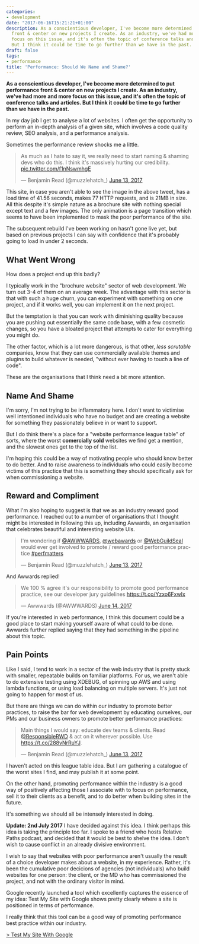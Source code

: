 ```yaml
---
categories:
- development
date: "2017-06-16T15:21:21+01:00"
description: As a conscientious developer, I've become more determined to put performance
  front & center on new projects I create. As an industry, we've had more and more
  focus on this issue, and it's often the topic of conference talks and articles.
  But I think it could be time to go further than we have in the past.
draft: false
tags:
- performance
title: 'Performance: Should We Name and Shame?'
---
```

**As a conscientious developer, I've become more determined to put performance front & center on new projects I create. As an industry, we've had more and more focus on this issue, and it's often the topic of conference talks and articles. But I think it could be time to go further than we have in the past.**

In my day job I get to analyse a lot of websites. I often get the opportunity to perform an in-depth analysis of a given site, which involves a code quality review, SEO analysis, and a performance analysis.

Sometimes the performance review shocks me a little.

<blockquote class="twitter-tweet" data-lang="en"><p lang="en" dir="ltr">As much as I hate to say it, we really need to start naming &amp; shaming devs who do this. I think it&#39;s massively hurting our credibility. <a href="https://t.co/f1nNswmhgE">pic.twitter.com/f1nNswmhgE</a></p>&mdash; Benjamin Read (@muzzlehatch_) <a href="https://twitter.com/muzzlehatch_/status/874593109052723201">June 13, 2017</a></blockquote>

This site, in case you aren't able to see the image in the above tweet, has a load time of 41.56 seconds, makes 77 HTTP requests,  and is 21MB in size. All this despite it's simple nature as a brochure site with nothing special except text and a few images. The only animation is a page transition which seems to have been implemented to mask the poor performance of the site.

The subsequent rebuild I've been working on hasn't gone live yet, but based on previous projects I can say with confidence that it's probably going to load in under 2 seconds.

## What Went Wrong

How does a project end up this badly?

I typically work in the "brochure website" sector of web development. We turn out 3-4 of them on an average week. The advantage with this sector is that with such a huge churn, you can experiment with something on one project, and if it works well, you can implement it on the next project.

But the temptation is that you can work with diminishing quality because you are pushing out essentially the same code base, with a few cosmetic changes, so you have a bloated project that attempts to cater for everything you might do.

The other factor, which is a lot more dangerous, is that other, _less scrutable_ companies, know that they can use commercially available themes and plugins to build whatever is needed, "without ever having to touch a line of code".

These are the organisations that I think need a bit more attention.

## Name And Shame

I'm sorry, I'm not trying to be inflammatory here. I don't want to victimise well intentioned individuals who have no budget and are creating a website for something they passionately believe in or want to support.

But I do think there's a place for a "website performance league table" of sorts, where the worst **comercially sold** websites we find get a mention, and the slowest ones get to the top of the list.

I'm hoping this could be a way of motivating people who should know better to do better. And to raise awareness to individuals who could easily become victims of this practice that this is something they should specifically ask for when commissioning a website.

## Reward and Compliment

What I'm also hoping to suggest is that we as an industry reward good performance. I reached out to a number of organisations that I thought might be interested in following this up, including Awwards, an organisation that celebrates beautiful and interesting website UIs.

<blockquote class="twitter-tweet" data-lang="en"><p lang="en" dir="ltr">I&#39;m wondering if <a href="https://twitter.com/AWWWARDS">@AWWWARDS</a>, <a href="https://twitter.com/webawards">@webawards</a> or <a href="https://twitter.com/WebGuildSeal">@WebGuildSeal</a> would ever get involved to promote / reward good performance practice <a href="https://twitter.com/hashtag/perfmatters?src=hash">#perfmatters</a></p>&mdash; Benjamin Read (@muzzlehatch_) <a href="https://twitter.com/muzzlehatch_/status/874657130367913984">June 13, 2017</a></blockquote>

And Awwards replied!

<blockquote class="twitter-tweet" data-lang="en"><p lang="en" dir="ltr">We 100 % agree it&#39;s our responsibility to promote good performance practice, see our developer jury guidelines <a href="https://t.co/Yzxo6FxwIx">https://t.co/Yzxo6FxwIx</a></p>&mdash; Awwwards (@AWWWARDS) <a href="https://twitter.com/AWWWARDS/status/874896069024509954">June 14, 2017</a></blockquote>

If you're interested in web performance, I think this document could be a good place to start making yourself aware of what could to be done. Awwards further replied saying that they had something in the pipeline about this topic.

## Pain Points

Like I said, I tend to work in a sector of the web industry that is pretty stuck with smaller, repeatable builds on familiar platforms. For us, we aren't able to do extensive testing using XDEBUG, of spinning up AWS and using lambda functions, or using load balancing on multiple servers. It's just not going to happen for most of us.

But there are things we can do within our industry to promote better practices, to raise the bar for web development by educating ourselves, our PMs and our business owners to promote better performance practices:

<blockquote class="twitter-tweet" data-lang="en"><p lang="en" dir="ltr">Main things I would say: educate dev teams &amp; clients. Read <a href="https://twitter.com/ResponsibleRWD">@ResponsibleRWD</a> &amp; act on it wherever possible. Use <a href="https://t.co/288vNrRuYJ">https://t.co/288vNrRuYJ</a>.</p>&mdash; Benjamin Read (@muzzlehatch_) <a href="https://twitter.com/muzzlehatch_/status/874617990653890560">June 13, 2017</a></blockquote>

I haven't acted on this league table idea. But I am gathering a catalogue of the worst sites I find, and may publish it at some point.

On the other hand, promoting performance within the industry is a good way of positively affecting those I associate with to focus on performance, sell it to their clients as a benefit, and to do better when building sites in the future.

It's something we should all be intensely interested in doing.

**Update: 2nd July 2017**
I have decided against this idea. I think perhaps this idea is taking the principle too far. I spoke to a friend who hosts Relative Paths podcast, and decided that it would be best to shelve the idea. I don't wish to cause conflict in an already divisive environment.

I wish to say that websites with poor performance aren't usually the result of a choice developer makes about a website, in my experience. Rather, it's been the cumulative poor decicions of agencies (not individuals) who build websites for one person: the client, or the MD who has commissioned the project, and not with the ordinary visitor in mind.

Google recently launched a tool which excellently captures the essence of my idea: Test My Site with Google shows pretty clearly where a site is positioned in terms of performance.

I really think that this tool can be a good way of promoting performance best practice within our industry.

[> Test My Site With Google](https://testmysite.withgoogle.com/intl/en-gb)


